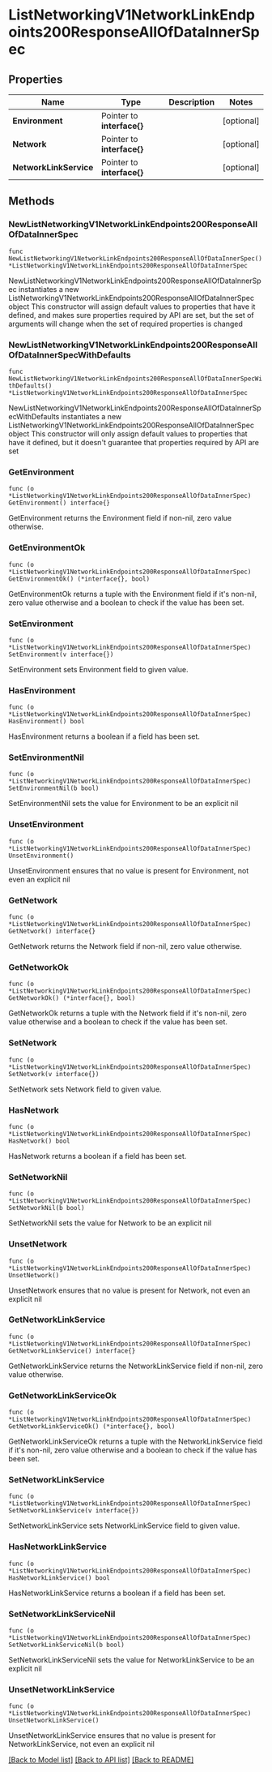 # ListNetworkingV1NetworkLinkEndpoints200ResponseAllOfDataInnerSpec

## Properties

Name | Type | Description | Notes
------------ | ------------- | ------------- | -------------
**Environment** | Pointer to **interface{}** |  | [optional] 
**Network** | Pointer to **interface{}** |  | [optional] 
**NetworkLinkService** | Pointer to **interface{}** |  | [optional] 

## Methods

### NewListNetworkingV1NetworkLinkEndpoints200ResponseAllOfDataInnerSpec

`func NewListNetworkingV1NetworkLinkEndpoints200ResponseAllOfDataInnerSpec() *ListNetworkingV1NetworkLinkEndpoints200ResponseAllOfDataInnerSpec`

NewListNetworkingV1NetworkLinkEndpoints200ResponseAllOfDataInnerSpec instantiates a new ListNetworkingV1NetworkLinkEndpoints200ResponseAllOfDataInnerSpec object
This constructor will assign default values to properties that have it defined,
and makes sure properties required by API are set, but the set of arguments
will change when the set of required properties is changed

### NewListNetworkingV1NetworkLinkEndpoints200ResponseAllOfDataInnerSpecWithDefaults

`func NewListNetworkingV1NetworkLinkEndpoints200ResponseAllOfDataInnerSpecWithDefaults() *ListNetworkingV1NetworkLinkEndpoints200ResponseAllOfDataInnerSpec`

NewListNetworkingV1NetworkLinkEndpoints200ResponseAllOfDataInnerSpecWithDefaults instantiates a new ListNetworkingV1NetworkLinkEndpoints200ResponseAllOfDataInnerSpec object
This constructor will only assign default values to properties that have it defined,
but it doesn't guarantee that properties required by API are set

### GetEnvironment

`func (o *ListNetworkingV1NetworkLinkEndpoints200ResponseAllOfDataInnerSpec) GetEnvironment() interface{}`

GetEnvironment returns the Environment field if non-nil, zero value otherwise.

### GetEnvironmentOk

`func (o *ListNetworkingV1NetworkLinkEndpoints200ResponseAllOfDataInnerSpec) GetEnvironmentOk() (*interface{}, bool)`

GetEnvironmentOk returns a tuple with the Environment field if it's non-nil, zero value otherwise
and a boolean to check if the value has been set.

### SetEnvironment

`func (o *ListNetworkingV1NetworkLinkEndpoints200ResponseAllOfDataInnerSpec) SetEnvironment(v interface{})`

SetEnvironment sets Environment field to given value.

### HasEnvironment

`func (o *ListNetworkingV1NetworkLinkEndpoints200ResponseAllOfDataInnerSpec) HasEnvironment() bool`

HasEnvironment returns a boolean if a field has been set.

### SetEnvironmentNil

`func (o *ListNetworkingV1NetworkLinkEndpoints200ResponseAllOfDataInnerSpec) SetEnvironmentNil(b bool)`

 SetEnvironmentNil sets the value for Environment to be an explicit nil

### UnsetEnvironment
`func (o *ListNetworkingV1NetworkLinkEndpoints200ResponseAllOfDataInnerSpec) UnsetEnvironment()`

UnsetEnvironment ensures that no value is present for Environment, not even an explicit nil
### GetNetwork

`func (o *ListNetworkingV1NetworkLinkEndpoints200ResponseAllOfDataInnerSpec) GetNetwork() interface{}`

GetNetwork returns the Network field if non-nil, zero value otherwise.

### GetNetworkOk

`func (o *ListNetworkingV1NetworkLinkEndpoints200ResponseAllOfDataInnerSpec) GetNetworkOk() (*interface{}, bool)`

GetNetworkOk returns a tuple with the Network field if it's non-nil, zero value otherwise
and a boolean to check if the value has been set.

### SetNetwork

`func (o *ListNetworkingV1NetworkLinkEndpoints200ResponseAllOfDataInnerSpec) SetNetwork(v interface{})`

SetNetwork sets Network field to given value.

### HasNetwork

`func (o *ListNetworkingV1NetworkLinkEndpoints200ResponseAllOfDataInnerSpec) HasNetwork() bool`

HasNetwork returns a boolean if a field has been set.

### SetNetworkNil

`func (o *ListNetworkingV1NetworkLinkEndpoints200ResponseAllOfDataInnerSpec) SetNetworkNil(b bool)`

 SetNetworkNil sets the value for Network to be an explicit nil

### UnsetNetwork
`func (o *ListNetworkingV1NetworkLinkEndpoints200ResponseAllOfDataInnerSpec) UnsetNetwork()`

UnsetNetwork ensures that no value is present for Network, not even an explicit nil
### GetNetworkLinkService

`func (o *ListNetworkingV1NetworkLinkEndpoints200ResponseAllOfDataInnerSpec) GetNetworkLinkService() interface{}`

GetNetworkLinkService returns the NetworkLinkService field if non-nil, zero value otherwise.

### GetNetworkLinkServiceOk

`func (o *ListNetworkingV1NetworkLinkEndpoints200ResponseAllOfDataInnerSpec) GetNetworkLinkServiceOk() (*interface{}, bool)`

GetNetworkLinkServiceOk returns a tuple with the NetworkLinkService field if it's non-nil, zero value otherwise
and a boolean to check if the value has been set.

### SetNetworkLinkService

`func (o *ListNetworkingV1NetworkLinkEndpoints200ResponseAllOfDataInnerSpec) SetNetworkLinkService(v interface{})`

SetNetworkLinkService sets NetworkLinkService field to given value.

### HasNetworkLinkService

`func (o *ListNetworkingV1NetworkLinkEndpoints200ResponseAllOfDataInnerSpec) HasNetworkLinkService() bool`

HasNetworkLinkService returns a boolean if a field has been set.

### SetNetworkLinkServiceNil

`func (o *ListNetworkingV1NetworkLinkEndpoints200ResponseAllOfDataInnerSpec) SetNetworkLinkServiceNil(b bool)`

 SetNetworkLinkServiceNil sets the value for NetworkLinkService to be an explicit nil

### UnsetNetworkLinkService
`func (o *ListNetworkingV1NetworkLinkEndpoints200ResponseAllOfDataInnerSpec) UnsetNetworkLinkService()`

UnsetNetworkLinkService ensures that no value is present for NetworkLinkService, not even an explicit nil

[[Back to Model list]](../README.md#documentation-for-models) [[Back to API list]](../README.md#documentation-for-api-endpoints) [[Back to README]](../README.md)


